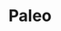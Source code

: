 ---
title: Paleo
crosslinks:
- youtubefactsbot
- keto
- vegan
- zerocarb
- leangains
- youtubot
- DebateAVegan
- gainit
- ketochow
- 4hourbodyslowcarb
- GifRecipes
- Vegetarianism
- RawVegan
- WeWantPlates
- food
- ketogains
- AskPhilosophyFAQ
- SneakyBackgroundFeet
- explainlikeimfive
- ketorecipes
---